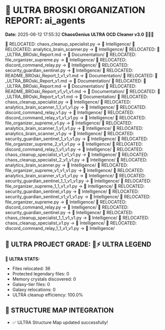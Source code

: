 # 🌌 ULTRA BROSKI ORGANIZATION REPORT: ai_agents
**Date:** 2025-06-12 17:55:32
**ChaosGenius ULTRA OCD Cleaner v3.0** 🧠💜🌌

📁 RELOCATED: chaos_cleanup_specialist.py → 🧠 Intelligence/
📁 RELOCATED: analytics_brain_scanner.py → 🧠 Intelligence/
📁 RELOCATED: 🌌_ULTRA_BROski_Report.md → 📝 Documentation/
📁 RELOCATED: file_organizer_supreme.py → 🧠 Intelligence/
📁 RELOCATED: discord_command_relay.py → 🧠 Intelligence/
📁 RELOCATED: security_guardian_sentinel.py → 🧠 Intelligence/
📁 RELOCATED: README_BROski_Report_1_v1_v1.md → 📝 Documentation/
📁 RELOCATED: 🌌_ULTRA_BROski_Report_v1.md → 📝 Documentation/
📁 RELOCATED: 🌌_ULTRA_BROski_Report.md → 📝 Documentation/
📁 RELOCATED: README_BROski_Report_v1_v1_v1.md → 📝 Documentation/
📁 RELOCATED: 🌌_ULTRA_BROski_Report_v1_v1.md → 📝 Documentation/
📁 RELOCATED: chaos_cleanup_specialist.py → 🧠 Intelligence/
📁 RELOCATED: analytics_brain_scanner_1_1_v1_v1.py → 🧠 Intelligence/
📁 RELOCATED: discord_command_relay_v1.py → 🧠 Intelligence/
📁 RELOCATED: discord_command_relay_v1_v1_v1.py → 🧠 Intelligence/
📁 RELOCATED: file_organizer_supreme_v1.py → 🧠 Intelligence/
📁 RELOCATED: analytics_brain_scanner_1_v1_v1.py → 🧠 Intelligence/
📁 RELOCATED: analytics_brain_scanner_v1.py → 🧠 Intelligence/
📁 RELOCATED: security_guardian_sentinel_1_v1_v1.py → 🧠 Intelligence/
📁 RELOCATED: file_organizer_supreme_2_v1_v1.py → 🧠 Intelligence/
📁 RELOCATED: discord_command_relay_1_v1_v1.py → 🧠 Intelligence/
📁 RELOCATED: chaos_cleanup_specialist_v1_v1_v1.py → 🧠 Intelligence/
📁 RELOCATED: chaos_cleanup_specialist_2_v1_v1.py → 🧠 Intelligence/
📁 RELOCATED: analytics_brain_scanner.py → 🧠 Intelligence/
📁 RELOCATED: file_organizer_supreme_v1_v1_v1.py → 🧠 Intelligence/
📁 RELOCATED: analytics_brain_scanner_v1_v1_v1.py → 🧠 Intelligence/
📁 RELOCATED: security_guardian_sentinel_1_1_v1_v1.py → 🧠 Intelligence/
📁 RELOCATED: file_organizer_supreme_1_1_v1_v1.py → 🧠 Intelligence/
📁 RELOCATED: security_guardian_sentinel_v1.py → 🧠 Intelligence/
📁 RELOCATED: security_guardian_sentinel_v1_v1_v1.py → 🧠 Intelligence/
📁 RELOCATED: file_organizer_supreme.py → 🧠 Intelligence/
📁 RELOCATED: discord_command_relay.py → 🧠 Intelligence/
📁 RELOCATED: security_guardian_sentinel.py → 🧠 Intelligence/
📁 RELOCATED: chaos_cleanup_specialist_1_1_v1_v1.py → 🧠 Intelligence/
📁 RELOCATED: chaos_cleanup_specialist_v1.py → 🧠 Intelligence/
📁 RELOCATED: discord_command_relay_1_1_v1_v1.py → 🧠 Intelligence/

## 🌌 ULTRA PROJECT GRADE: 💯⚡ ULTRA LEGEND
**🧠 ULTRA STATS:**
- Files relocated: 36
- Protected legendary files: 0
- Memory crystals discovered: 0
- Galaxy-tier files: 0
- Galaxy relocations: 0
- ULTRA cleanup efficiency: 100.0%

## 🔄 STRUCTURE MAP INTEGRATION
- ✅ ULTRA Structure Map updated successfully!